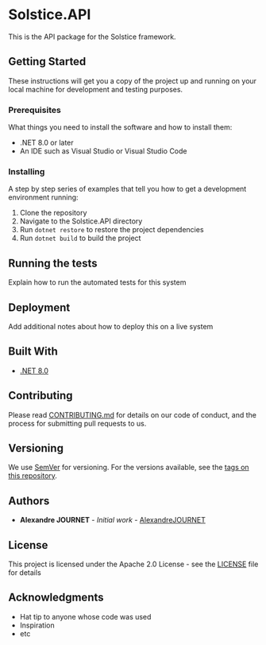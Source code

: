 # Solstice.API

This is the API package for the Solstice framework.

## Getting Started

These instructions will get you a copy of the project up and running on your local machine for development and testing purposes.

### Prerequisites

What things you need to install the software and how to install them:

- .NET 8.0 or later
- An IDE such as Visual Studio or Visual Studio Code

### Installing

A step by step series of examples that tell you how to get a development environment running:

1. Clone the repository
2. Navigate to the Solstice.API directory
3. Run `dotnet restore` to restore the project dependencies
4. Run `dotnet build` to build the project

## Running the tests

Explain how to run the automated tests for this system

## Deployment

Add additional notes about how to deploy this on a live system

## Built With

- [.NET 8.0](https://dotnet.microsoft.com/download/dotnet/8.0)

## Contributing

Please read [CONTRIBUTING.md](../CONTRIBUTING.md) for details on our code of conduct, and the process for submitting pull requests to us.

## Versioning

We use [SemVer](http://semver.org/) for versioning. For the versions available, see the [tags on this repository](https://github.com/your/project/tags).

## Authors

- **Alexandre JOURNET** - *Initial work* - [AlexandreJOURNET](https://github.com/AlexandreJOURNET)

## License

This project is licensed under the Apache 2.0 License - see the [LICENSE](../LICENSE) file for details

## Acknowledgments

- Hat tip to anyone whose code was used
- Inspiration
- etc